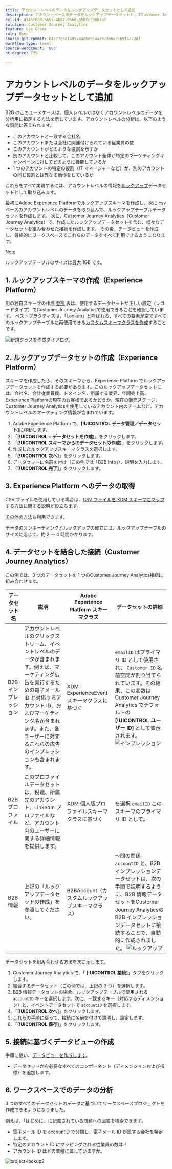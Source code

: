 ```yaml
---
title: アカウントレベルのデータをルックアップデータセットとして追加
description: アカウントベースのデータをルックアップデータセットとしてCustomer Journey Analyticsに追加する方法を説明します
exl-id: d345f680-b657-4b87-9560-a50fc59bb7a7
solution: Customer Journey Analytics
feature: Use Cases
role: User
source-git-commit: b4c77c3ef4d57aac6e914a2373b6a9169f4872df
workflow-type: tm+mt
source-wordcount: '803'
ht-degree: 73%

---
```


# アカウントレベルのデータをルックアップデータセットとして追加

B2B のこのユースケースは、個人レベルではなくアカウントレベルのデータを分析用に指定する方法を示しています。アカウントレベルの分析は、以下のような質問に答えられます。

* このアカウントと一致する会社名
* このアカウントまたは会社に関連付けられている従業員の数
* このアカウントがどのような役割を示すか
* 別のアカウントと比較して、このアカウント全体が特定のマーケティングキャンペーンに対してどのように機能しているか
* 1 つのアカウントの特定の役割（IT マネージャーなど）が、別のアカウントの同じ役割とは異なる動作をしているか

これらをすべて実現するには、アカウントレベルの情報を[ルックアップ](/help/technotes/glossary.md)データセットとして取り込みます。

最初にAdobe Experience Platformでルックアップスキーマを作成し、次に.csv ベースのアカウントレベルのデータを取り込んで、ルックアップテーブルデータセットを作成します。 次に、Customer Journey Analytics（Customer Journey Analytics）で、作成したルックアップデータセットを含む、様々なデータセットを組み合わせた接続を作成します。 その後、データビューを作成し、最終的にワークスペースでこれらのデータをすべて利用できるようになります。

>[!NOTE]
>
>ルックアップテーブルのサイズは最大 1GB です。

## 1. ルックアップスキーマの作成（Experience Platform）

用の独自スキーマの作成 [参照](/help/technotes/glossary.md) 表は、使用するデータセットが正しい設定（レコードタイプ）でCustomer Journey Analyticsで使用できることを確認しています。 ベストプラクティスは、「Lookup」と呼ばれる、すべての要素が空ですべてのルックアップテーブルに再使用できる[カスタムスキーマクラスを作成](https://experienceleague.adobe.com/docs/experience-platform/xdm/tutorials/create-schema-ui.html?lang=ja#create-new-class)することです。

![新規クラスを作成ダイアログ。](../assets/create-new-class.png)

## 2. ルックアップデータセットの作成（Experience Platform）

スキーマを作成したら、そのスキーマから、Experience Platform でルックアップデータセットを作成する必要があります。このルックアップデータセットには、会社名、合計従業員数、ドメイン名、所属する業界、年間売上高、Experience Platformの現在のお客様であるかどうか、現在の販売ステージ、Customer Journey Analyticsを使用しているアカウント内のチームなど、アカウントレベルのマーケティング情報が含まれています。

1. Adobe Experience Platform で、**[!UICONTROL データ管理／データセット]**&#x200B;に移動します。
1. 「**[!UICONTROL + データセットを作成]**」をクリックします。
1. 「**[!UICONTROL スキーマからのデータセットの作成]**」をクリックします。
1. 作成したルックアップスキーマクラスを選択します。
1. 「**[!UICONTROL 次へ]**」をクリックします。
1. データセットに名前を付け（この例では「B2B Info」）、説明を入力します。
1. 「**[!UICONTROL 完了]**」をクリックします。

## 3. Experience Platform へのデータの取得

CSV ファイルを使用している場合は、[CSV ファイルを XDM スキーマにマップ](https://experienceleague.adobe.com/docs/experience-platform/ingestion/tutorials/map-a-csv-file.html?lang=ja)する方法に関する説明が役立ちます。

[その他の方法](https://experienceleague.adobe.com/docs/experience-platform/ingestion/home.html?lang=ja)も利用できます。

データのオンボーディングとルックアップの確立には、ルックアップテーブルのサイズに応じて、約 2 ～ 4 時間かかります。

## 4. データセットを結合した接続（Customer Journey Analytics）

この例では、3 つのデータセットを 1 つのCustomer Journey Analytics接続に組み合わせます。

| データセット名 | 説明 | Adobe Experience Platform スキーマクラス | データセットの詳細 |
| --- | --- | --- | --- |
| B2B インプレッション | アカウントレベルのクリックストリーム、イベントレベルのデータが含まれます。例えば、マーケティング広告を実行するための電子メール ID と対応するアカウント ID、およびマーケティング名が含まれます。また、各ユーザーに対するこれらの広告のインプレッションも含まれます。 | XDM ExperienceEvent スキーマクラスに基づく | `emailID` はプライマリ ID として使用され、 `Customer ID` 名前空間が割り当てられています。その結果、この変数は Customer Journey Analytics でデフォルトの&#x200B;**[!UICONTROL ユーザー ID]** として表示されます。![インプレッション](../assets/impressions-mixins.png) |
| B2B プロファイル | このプロファイルデータセットは、役職、所属先のアカウント、LinkedIn プロファイルなど、アカウント内のユーザーに関する詳細情報を提供します。 | XDM 個人版プロファイルスキーマクラスに基づく | を選択 `emailID` このスキーマのプライマリ ID として。 |
| B2B 情報 | 上記の「ルックアップデータセットの作成」を参照してください。 | B2BAccount（カスタムルックアップスキーマクラス） | ～間の関係 `accountID` と、B2B インプレッションデータセットは、次の手順で説明するように、B2B 情報データセットをCustomer Journey Analyticsの B2B インプレッションデータセットに接続することで、自動的に作成されました。 ![ルックアップ](../assets/lookup-mixins.png) |

データセットを組み合わせる方法を次に示します。

1. Customer Journey Analytics で、「 **[!UICONTROL 接続]**」タブをクリックします。
1. 結合するデータセット（この例では、上記の 3 つ）を選択します。
1. B2B 情報データセットの場合、ルックアップテーブルで使用される `accountID` キーを選択します。次に、一致するキー（対応するディメンション）と、イベントデータセットで `accountID` を選択します。
1. 「**[!UICONTROL 次へ]**」をクリックします。
1. [これらの手順](/help/connections/create-connection.md)に従って、接続に名前を付けて説明し、設定します。
1. 「**[!UICONTROL 保存]**」をクリックします。

## 5. 接続に基づくデータビューの作成

手順に従い、[データビューを作成します](/help/data-views/create-dataview.md)。

* データセットから必要なすべてのコンポーネント（ディメンションおよび指標）を追加します。

## 6. ワークスペースでのデータの分析

3 つのすべてのデータセットのデータに基づいてワークスペースプロジェクトを作成できるようになりました。

例えば、「はじめに」に記載されている問題への回答を検索できます。

* 電子メール ID を accountID で分類し、電子メール ID が属する会社を特定します。
* 特定のアカウント ID にマッピングされる従業員の数は？
* アカウント ID はどの業種に属していますか。

![project-lookup2](assets/analyze.png)
